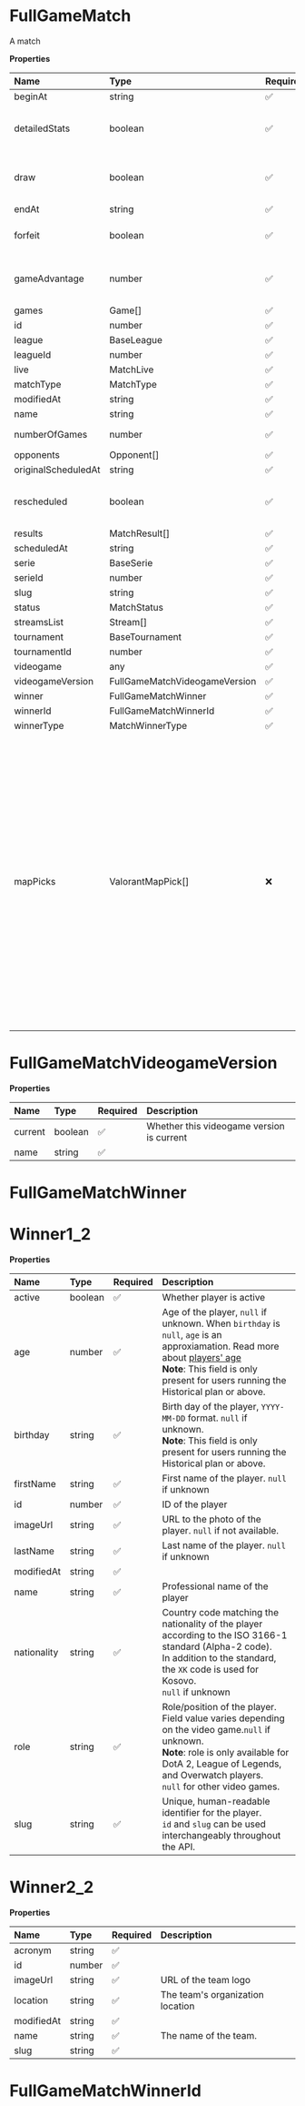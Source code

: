 # FullGameMatch

A match

**Properties**

| Name                | Type                          | Required | Description                                                                                                                                                                                                                                                                     |
| :------------------ | :---------------------------- | :------- | :------------------------------------------------------------------------------------------------------------------------------------------------------------------------------------------------------------------------------------------------------------------------------ |
| beginAt             | string                        | ✅       |                                                                                                                                                                                                                                                                                 |
| detailedStats       | boolean                       | ✅       | Whether the match offers full stats                                                                                                                                                                                                                                             |
| draw                | boolean                       | ✅       | Whether result of the match is a draw                                                                                                                                                                                                                                           |
| endAt               | string                        | ✅       |                                                                                                                                                                                                                                                                                 |
| forfeit             | boolean                       | ✅       | Whether match was forfeited                                                                                                                                                                                                                                                     |
| gameAdvantage       | number                        | ✅       | ID of the opponent with a game advantage                                                                                                                                                                                                                                        |
| games               | Game[]                        | ✅       |                                                                                                                                                                                                                                                                                 |
| id                  | number                        | ✅       |                                                                                                                                                                                                                                                                                 |
| league              | BaseLeague                    | ✅       |                                                                                                                                                                                                                                                                                 |
| leagueId            | number                        | ✅       |                                                                                                                                                                                                                                                                                 |
| live                | MatchLive                     | ✅       |                                                                                                                                                                                                                                                                                 |
| matchType           | MatchType                     | ✅       |                                                                                                                                                                                                                                                                                 |
| modifiedAt          | string                        | ✅       |                                                                                                                                                                                                                                                                                 |
| name                | string                        | ✅       |                                                                                                                                                                                                                                                                                 |
| numberOfGames       | number                        | ✅       | Number of games                                                                                                                                                                                                                                                                 |
| opponents           | Opponent[]                    | ✅       |                                                                                                                                                                                                                                                                                 |
| originalScheduledAt | string                        | ✅       |                                                                                                                                                                                                                                                                                 |
| rescheduled         | boolean                       | ✅       | Whether match has been rescheduled                                                                                                                                                                                                                                              |
| results             | MatchResult[]                 | ✅       |                                                                                                                                                                                                                                                                                 |
| scheduledAt         | string                        | ✅       |                                                                                                                                                                                                                                                                                 |
| serie               | BaseSerie                     | ✅       |                                                                                                                                                                                                                                                                                 |
| serieId             | number                        | ✅       |                                                                                                                                                                                                                                                                                 |
| slug                | string                        | ✅       |                                                                                                                                                                                                                                                                                 |
| status              | MatchStatus                   | ✅       |                                                                                                                                                                                                                                                                                 |
| streamsList         | Stream[]                      | ✅       |                                                                                                                                                                                                                                                                                 |
| tournament          | BaseTournament                | ✅       |                                                                                                                                                                                                                                                                                 |
| tournamentId        | number                        | ✅       |                                                                                                                                                                                                                                                                                 |
| videogame           | any                           | ✅       |                                                                                                                                                                                                                                                                                 |
| videogameVersion    | FullGameMatchVideogameVersion | ✅       |                                                                                                                                                                                                                                                                                 |
| winner              | FullGameMatchWinner           | ✅       |                                                                                                                                                                                                                                                                                 |
| winnerId            | FullGameMatchWinnerId         | ✅       |                                                                                                                                                                                                                                                                                 |
| winnerType          | MatchWinnerType               | ✅       |                                                                                                                                                                                                                                                                                 |
| mapPicks            | ValorantMapPick[]             | ❌       | **Only applies to Valorant matches. The field will not be present on other video games matches.** <br/>Map picks, `null` when map picks data is unavailable. <br/>**Important:** `map_picks` field is only present in the response for subscribers of Valorant Historical plan. |

# FullGameMatchVideogameVersion

**Properties**

| Name    | Type    | Required | Description                               |
| :------ | :------ | :------- | :---------------------------------------- |
| current | boolean | ✅       | Whether this videogame version is current |
| name    | string  | ✅       |                                           |

# FullGameMatchWinner

# Winner1_2

**Properties**

| Name        | Type    | Required | Description                                                                                                                                                                                                                                    |
| :---------- | :------ | :------- | :--------------------------------------------------------------------------------------------------------------------------------------------------------------------------------------------------------------------------------------------- |
| active      | boolean | ✅       | Whether player is active                                                                                                                                                                                                                       |
| age         | number  | ✅       | Age of the player, `null` if unknown. When `birthday` is `null`, `age` is an approxiamation. Read more about [players' age](/docs/about-players-age) <br/>**Note**: This field is only present for users running the Historical plan or above. |
| birthday    | string  | ✅       | Birth day of the player, `YYYY-MM-DD` format. `null` if unknown. <br/>**Note**: This field is only present for users running the Historical plan or above.                                                                                     |
| firstName   | string  | ✅       | First name of the player. `null` if unknown                                                                                                                                                                                                    |
| id          | number  | ✅       | ID of the player                                                                                                                                                                                                                               |
| imageUrl    | string  | ✅       | URL to the photo of the player. `null` if not available.                                                                                                                                                                                       |
| lastName    | string  | ✅       | Last name of the player. `null` if unknown                                                                                                                                                                                                     |
| modifiedAt  | string  | ✅       |                                                                                                                                                                                                                                                |
| name        | string  | ✅       | Professional name of the player                                                                                                                                                                                                                |
| nationality | string  | ✅       | Country code matching the nationality of the player according to the ISO 3166-1 standard (Alpha-2 code). <br/>In addition to the standard, the `XK` code is used for Kosovo. <br/>`null` if unknown                                            |
| role        | string  | ✅       | Role/position of the player. Field value varies depending on the video game.`null` if unknown. <br/>**Note**: role is only available for DotA 2, League of Legends, and Overwatch players. <br/>`null` for other video games.                  |
| slug        | string  | ✅       | Unique, human-readable identifier for the player. <br/>`id` and `slug` can be used interchangeably throughout the API.                                                                                                                         |

# Winner2_2

**Properties**

| Name       | Type   | Required | Description                      |
| :--------- | :----- | :------- | :------------------------------- |
| acronym    | string | ✅       |                                  |
| id         | number | ✅       |                                  |
| imageUrl   | string | ✅       | URL of the team logo             |
| location   | string | ✅       | The team's organization location |
| modifiedAt | string | ✅       |                                  |
| name       | string | ✅       | The name of the team.            |
| slug       | string | ✅       |                                  |

# FullGameMatchWinnerId
